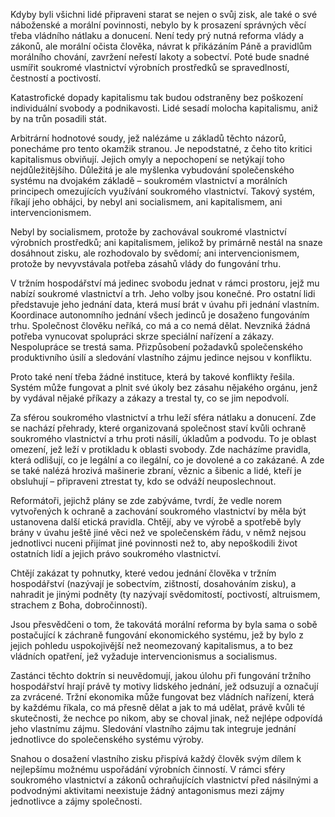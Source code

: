 Kdyby byli všichni lidé připraveni starat se nejen o svůj zisk, ale také o své náboženské a morální povinnosti, nebylo by k prosazení správných věcí třeba vládního nátlaku a donucení. Není tedy prý nutná reforma vlády a zákonů, ale morální očista člověka, návrat k přikázáním Páně a pravidlům morálního chování, zavržení neřestí lakoty a sobectví. Poté bude snadné usmířit soukromé vlastnictví výrobních prostředků se spravedlností, čestností a poctivostí.

Katastrofické dopady kapitalismu tak budou odstraněny bez poškození individuální svobody a podnikavosti. Lidé sesadí molocha kapitalismu, aniž by na trůn posadili stát.

Arbitrární hodnotové soudy, jež nalézáme u základů těchto názorů, ponecháme pro tento okamžik stranou. Je nepodstatné, z čeho tito kritici kapitalismus obviňují. Jejich omyly a nepochopení se netýkají toho nejdůležitějšího. Důležitá je ale myšlenka vybudování společenského systému na dvojakém základě – soukromém vlastnictví a morálních principech omezujících využívání soukromého vlastnictví. Takový systém, říkají jeho obhájci, by nebyl ani socialismem, ani kapitalismem, ani intervencionismem.

Nebyl by socialismem, protože by zachovával soukromé vlastnictví výrobních prostředků; ani kapitalismem, jelikož by primárně nestál na snaze dosáhnout zisku, ale rozhodovalo by svědomí; ani intervencionismem, protože by nevyvstávala potřeba zásahů vlády do fungování trhu.

V tržním hospodářství má jedinec svobodu jednat v rámci prostoru, jejž mu nabízí soukromé vlastnictví a trh. Jeho volby jsou konečné. Pro ostatní lidi představuje jeho jednání data, která musí brát v úvahu při jednání vlastním. Koordinace autonomního jednání všech jedinců je dosaženo fungováním trhu. Společnost člověku neříká, co má a co nemá dělat. Nevzniká žádná potřeba vynucovat spolupráci skrze speciální nařízení a zákazy. Nespolupráce se trestá sama. Přizpůsobení požadavků společenského produktivního úsilí a sledování vlastního zájmu jedince nejsou v konfliktu.

Proto také není třeba žádné instituce, která by takové konflikty řešila. Systém může fungovat a plnit své úkoly bez zásahu nějakého orgánu, jenž by vydával nějaké příkazy a zákazy a trestal ty, co se jim nepodvolí.

Za sférou soukromého vlastnictví a trhu leží sféra nátlaku a donucení. Zde se nachází přehrady, které organizovaná společnost staví kvůli ochraně soukromého vlastnictví a trhu proti násilí, úkladům a podvodu. To je oblast omezení, jež leží v protikladu k oblasti svobody. Zde nacházíme pravidla, která odlišují, co je legální a co ilegální, co je dovolené a co zakázané. A zde se také nalézá hrozivá mašinerie zbraní, věznic a šibenic a lidé, kteří je obsluhují – připraveni ztrestat ty, kdo se odváží neuposlechnout.

Reformátoři, jejichž plány se zde zabýváme, tvrdí, že vedle norem vytvořených k ochraně a zachování soukromého vlastnictví by měla být ustanovena další etická pravidla. Chtějí, aby ve výrobě a spotřebě byly brány v úvahu ještě jiné věci než ve společenském řádu, v němž nejsou jednotlivci nuceni přijímat jiné povinnosti než to, aby nepoškodili život ostatních lidí a jejich právo soukromého vlastnictví.

Chtějí zakázat ty pohnutky, které vedou jednání člověka v tržním hospodářství (nazývají je sobectvím, zištností, dosahováním zisku), a nahradit je jinými podněty (ty nazývají svědomitostí, poctivostí, altruismem, strachem z Boha, dobročinností).

Jsou přesvědčeni o tom, že takovátá morální reforma by byla sama o sobě postačující k záchraně fungování ekonomického systému, jež by bylo z jejich pohledu uspokojivější než neomezovaný kapitalismus, a to bez vládních opatření, jež vyžaduje intervencionismus a socialismus.

Zastánci těchto doktrín si neuvědomují, jakou úlohu při fungování tržního hospodářství hrají právě ty motivy lidského jednání, jež odsuzují a označují za zvrácené. Tržní ekonomika může fungovat bez vládních nařízení, která by každému říkala, co má přesně dělat a jak to má udělat, právě kvůli té skutečnosti, že nechce po nikom, aby se choval jinak, než nejlépe odpovídá jeho vlastnímu zájmu. Sledování vlastního zájmu tak integruje jednání jednotlivce do společenského systému výroby.

Snahou o dosažení vlastního zisku přispívá každý člověk svým dílem k nejlepšímu možnému uspořádání výrobních činností. V rámci sféry soukromého vlastnictví a zákonů ochraňujících vlastnictví před násilnými a podvodnými aktivitami neexistuje žádný antagonismus mezi zájmy jednotlivce a zájmy společnosti.